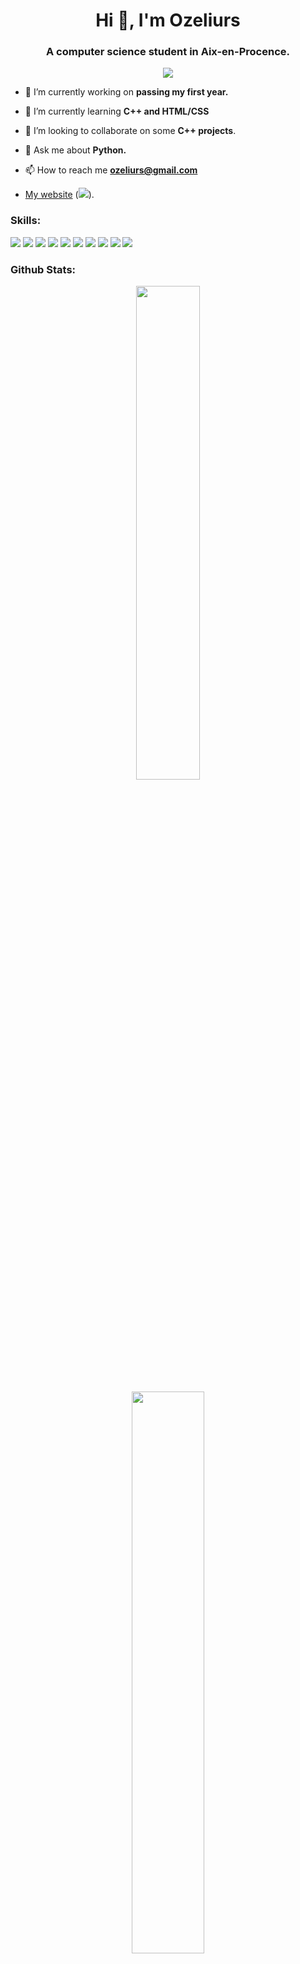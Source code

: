 <h1 align="center">Hi 👋, I'm Ozeliurs</h1>
<h3 align="center">A computer science student in Aix-en-Procence.</h3>

<p align="center"><img src="https://komarev.com/ghpvc/?username=ozeliurs-maximebilly&label=Profile%20views&color=0e75b6&style=flat"></p>

- 🔭 I’m currently working on **passing my first year.**

- 🌱 I’m currently learning **C++ and HTML/CSS**

- 👯 I’m looking to collaborate on some **C++ projects**.

- 💬 Ask me about **Python.**

- 📫 How to reach me **ozeliurs@gmail.com**

- [My website](https://ozeliurs.com) (<img src="https://img.shields.io/website-up-down-green-red/http/www.ozeliurs.com">).

<h3 align="left">Skills:</h3>
<p align="left">
  <img src="https://img.shields.io/badge/Python-3776AB?style=for-the-badge&logo=python&logoColor=white">
  <img src="https://img.shields.io/badge/HTML-239120?style=for-the-badge&logo=html5&logoColor=white">
  <img src="https://img.shields.io/badge/CSS-239120?&style=for-the-badge&logo=css3&logoColor=white">
  <img src="https://img.shields.io/badge/C%2B%2B-00599C?style=for-the-badge&logo=c%2B%2B&logoColor=white">
  <img src="https://img.shields.io/badge/Java-ED8B00?style=for-the-badge&logo=java&logoColor=white">
  <img src="https://img.shields.io/badge/PHP-777BB4?style=for-the-badge&logo=php&logoColor=white">
  <img src="https://img.shields.io/badge/Go-00ADD8?style=for-the-badge&logo=go&logoColor=white">
  <img src="https://img.shields.io/badge/Shell_Script-121011?style=for-the-badge&logo=gnu-bash&logoColor=white">
  <img src="https://img.shields.io/badge/Flask-000000?style=for-the-badge&logo=flask&logoColor=white">
  <img src="https://img.shields.io/badge/MySQL-00000F?style=for-the-badge&logo=mysql&logoColor=white">
</p>

<h3 align="left">Github Stats:</h3>
<p align="center"><img src="https://github-readme-stats.vercel.app/api?username=ozeliurs-MaximeBilly" width="45%">
<p align="center"><img src="https://github-readme-streak-stats.herokuapp.com/?user=kritika-pattalam&theme=white" width="48%"></p>

<h3 align="left">Listen with me:</h3>
<p align="center"><img src="https://spotify-github-profile.vercel.app/api/view?uid=ij8hbagzwbrs3xv770thmuyvt&cover_image=true&theme=default"></p>

<h3 align="left">Connect with me:</h3>
<p align="left">
  <a href="mailto:ozeliurs@gmail.com" target="blank"><img src="https://img.shields.io/badge/Gmail-D14836?style=for-the-badge&logo=gmail&logoColor=white"></a>
  <a href="https://discordapp.com/users/325623032456413186" target="blank"><img src="https://img.shields.io/badge/Discord-7289DA?style=for-the-badge&logo=discord&logoColor=white"></a>
  <a href="https://t.me/ozeliurs" target="blank"><img src="https://img.shields.io/badge/Telegram-2CA5E0?style=for-the-badge&logo=telegram&logoColor=white"></a>
  <a href="https://twitter.com/ozeliurs" target="blank"><img src="https://img.shields.io/badge/Twitter-1DA1F2?style=for-the-badge&logo=twitter&logoColor=white"></a>
  <a href="https://instagram.com/electromaxperso" target="blank"><img src="https://img.shields.io/badge/Instagram-E4405F?style=for-the-badge&logo=instagram&logoColor=white"></a>
</p>
